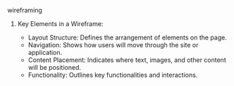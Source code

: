 wireframing

1. Key Elements in a Wireframe:

   - Layout Structure: Defines the arrangement of elements on the page.
   - Navigation: Shows how users will move through the site or application.
   - Content Placement: Indicates where text, images, and other content will be positioned.
   - Functionality: Outlines key functionalities and interactions.
